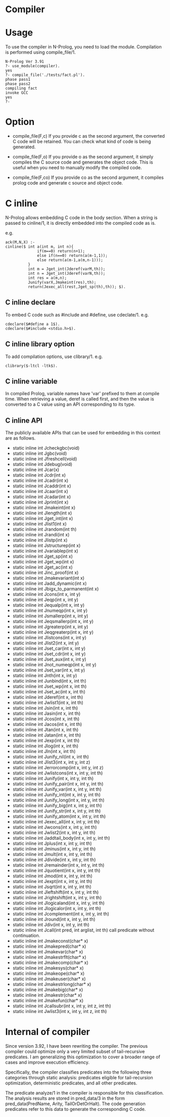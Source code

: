 # Compiler

# Usage
To use the compiler in N-Prolog, you need to load the module. Compilation is performed using compile_file/1.

```
N-Prolog Ver 3.91
?- use_module(compiler).
yes
?- compile_file('./tests/fact.pl').
phase pass1
phase pass2
compiling fact
invoke GCC
yes
?- 

```

# Option

- compile_file(F,c)
If you provide c as the second argument, the converted C code will be retained. You can check what kind of code is being generated.

- compile_file(F,o)
If you provide o as the second argument, it simply compiles the C source code and generates the object code. This is useful when you need to manually modify the compiled code.

- compile_file(F,co)
If you provide co as the second argument, it compiles prolog code and generate c source and object code.


# C inline
N-Prolog allows embedding C code in the body section. When a string is passed to cinline/1, it is directly embedded into the compiled code as is.

e.g.

```
ack(M,N,X) :-
cinline($ int a(int m, int n){
              if(m==0) return(n+1);
              else if(n==0) return(a(m-1,1));
              else return(a(m-1,a(m,n-1)));
          }
          int m = Jget_int(Jderef(varM,th));
          int n = Jget_int(Jderef(varN,th));
          int res = a(m,n);
          Junify(varX,Jmakeint(res),th);
          return(Jexec_all(rest,Jget_sp(th),th)); $).

```

## C inline declare
To embed C code such as #include and #define, use cdeclate/1.
e.g. 

```
cdeclare($#define a 1$).
cdeclare($#include <stdio.h>$).
```

## C inline library option
To add compilation options, use clibrary/1.
e.g. 

```
clibrary($-ltcl -ltk$).
```

## C inline variable
In compiled Prolog, variable names have 'var' prefixed to them at compile time. When retrieving a value, deref is called first, and then the value is converted to a C value using an API corresponding to its type.

## C inline API
The publicly available APIs that can be used for embedding in this context are as follows.

- static inline int Jcheckgbc(void)
- static inline int Jgbc(void)
- static inline int Jfreshcell(void)
- static inline int Jdebug(void) 
- static inline int Jcar(x)
- static inline int Jcdr(int x) 
- static inline int Jcadr(int x) 
- static inline int Jcaddr(int x) 
- static inline int Jcaar(int x) 
- static inline int Jcadar(int x) 
- static inline int Jprint(int x) 
- static inline int Jmakeint(int x) 
- static inline int Jlength(int x) 
- static inline int Jget_int(int x) 
- static inline int Jlist1(int x) 
- static inline int Jrandom(int th) 
- static inline int Jrandi(int x) 
- static inline int Jlistp(int x) 
- static inline int Jstructurep(int x) 
- static inline int Jvariablep(int x) 
- static inline int Jget_sp(int x) 
- static inline int Jget_wp(int x) 
- static inline int Jget_ac(int x) 
- static inline int Jinc_proof(int x) 
- static inline int Jmakevariant(int x) 
- static inline int Jadd_dynamic(int x) 
- static inline int Jbigx_to_parmanent(int x) 
- static inline int Jcons(int x, int y) 
- static inline int Jeqp(int x, int y) 
- static inline int Jequalp(int x, int y) 
- static inline int Jnumeqp(int x, int y) 
- static inline int Jsmallerp(int x, int y) 
- static inline int Jeqsmallerp(int x, int y) 
- static inline int Jgreaterp(int x, int y) 
- static inline int Jeqgreaterp(int x, int y) 
- static inline int Jlistcons(int x, int y) 
- static inline int Jlist2(int x, int y) 
- static inline int Jset_car(int x, int y)
- static inline int Jset_cdr(int x, int y)
- static inline int Jset_aux(int x, int y) 
- static inline int Jnot_numeqp(int x, int y) 
- static inline int Jset_var(int x, int y) 
- static inline int Jnth(int x, int y) 
- static inline int Junbind(int x, int th) 
- static inline int Jset_wp(int x, int th) 
- static inline int Jset_ac(int x, int th) 
- static inline int Jderef(int x, int th) 
- static inline int Jwlist1(int x, int th) 
- static inline int Jsin(int x, int th) 
- static inline int Jasin(int x, int th) 
- static inline int Jcos(int x, int th) 
- static inline int Jacos(int x, int th) 
- static inline int Jtan(int x, int th) 
- static inline int Jatan(int x, int th) 
- static inline int Jexp(int x, int th) 
- static inline int Jlog(int x, int th) 
- static inline int Jln(int x, int th) 
- static inline int Junify_nil(int x, int th) 
- static inline int Jlist3(int x, int y, int z) 
- static inline int Jerrorcomp(int x, int y, int z) 
- static inline int Jwlistcons(int x, int y, int th) 
- static inline int Junify(int x, int y, int th) 
- static inline int Junify_pair(int x, int y, int th) 
- static inline int Junify_var(int x, int y, int th) 
- static inline int Junify_int(int x, int y, int th) 
- static inline int Junify_long(int x, int y, int th) 
- static inline int Junify_big(int x, int y, int th) 
- static inline int Junify_str(int x, int y, int th) 
- static inline int Junify_atom(int x, int y, int th) 
- static inline int Jexec_all(int x, int y, int th) 
- static inline int Jwcons(int x, int y, int th) 
- static inline int Jwlist2(int x, int y, int th) 
- static inline int Jaddtail_body(int x, int y, int th) 
- static inline int Jplus(int x, int y, int th) 
- static inline int Jminus(int x, int y, int th) 
- static inline int Jmult(int x, int y, int th) 
- static inline int Jdivide(int x, int y, int th) 
- static inline int Jremainder(int x, int y, int th) 
- static inline int Jquotient(int x, int y, int th) 
- static inline int Jmod(int x, int y, int th) 
- static inline int Jexpt(int x, int y, int th) 
- static inline int Jsqrt(int x, int y, int th) 
- static inline int Jleftshift(int x, int y, int th) 
- static inline int Jrightshift(int x, int y, int th) 
- static inline int Jlogicaland(int x, int y, int th) 
- static inline int Jlogicalor(int x, int y, int th) 
- static inline int Jcomplement(int x, int y, int th) 
- static inline int Jround(int x, int y, int th) 
- static inline int Jdiv(int x, int y, int th) 
- static inline int Jcall(int pred, int arglist, int th)
  call predicate without continuation.
- static inline int Jmakeconst(char* x) 
- static inline int Jmakepred(char* x) 
- static inline int Jmakevar(char* x) 
- static inline int Jmakestrflt(char* x) 
- static inline int Jmakecomp(char* x) 
- static inline int Jmakesys(char* x) 
- static inline int Jmakeope(char* x) 
- static inline int Jmakeuser(char* x) 
- static inline int Jmakestrlong(char* x) 
- static inline int Jmakebig(char* x)
- static inline int Jmakestr(char* x) 
- static inline int Jmakefun(char* x) 
- static inline int Jcallsubr(int x, int y, int z, int th) 
- static inline int Jwlist3(int x, int y, int z, int th) 

# Internal of compiler
Since version 3.92, I have been rewriting the compiler. The previous compiler could optimize only a very limited subset of tail-recursive predicates. I am generalizing this optimization to cover a broader range of cases and improve execution efficiency.

Specifically, the compiler classifies predicates into the following three categories through static analysis: predicates eligible for tail-recursion optimization, deterministic predicates, and all other predicates.

The predicate analyze/1 in the compiler is responsible for this classification. The analysis results are stored in pred_data/3 in the form pred_data(PredName, Arity, TailOrDetOrHalt). The code generation predicates refer to this data to generate the corresponding C code.
